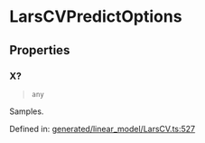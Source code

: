 # LarsCVPredictOptions

## Properties

### X?

> `any`

Samples.

Defined in:  [generated/linear\_model/LarsCV.ts:527](https://github.com/transitive-bullshit/scikit-learn-ts/blob/122b3c0/packages/sklearn/src/generated/linear_model/LarsCV.ts#L527)
